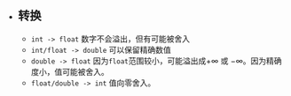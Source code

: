 - ## 转换
	- `int -> float` 数字不会溢出，但有可能被舍入
	- `int/float -> double` 可以保留精确数值
	- `double -> float` 因为`float`范围较小，可能溢出成$+ \infty$ 或 $- \infty$。因为精确度小，值可能被舍入。
	- `float/double -> int` 值向零舍入。
